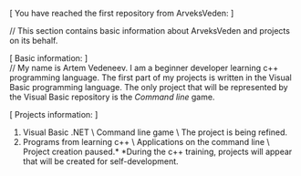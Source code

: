 [ You have reached the first repository from ArveksVeden: ]

// This section contains basic information about ArveksVeden and projects on its behalf.

[ Basic information: ]  
// My name is Artem Vedeneev. I am a beginner developer learning c++ programming language. 
The first part of my projects is written in the Visual Basic programming language. 
The only project that will be represented by the Visual Basic repository is the *Command line* game.

[ Projects information: ]  
1. Visual Basic .NET \ Command line game \ The project is being refined.
2. Programs from learning c++ \ Applications on the command line \ Project creation paused.*
*During the c++ training, projects will appear that will be created for self-development.

